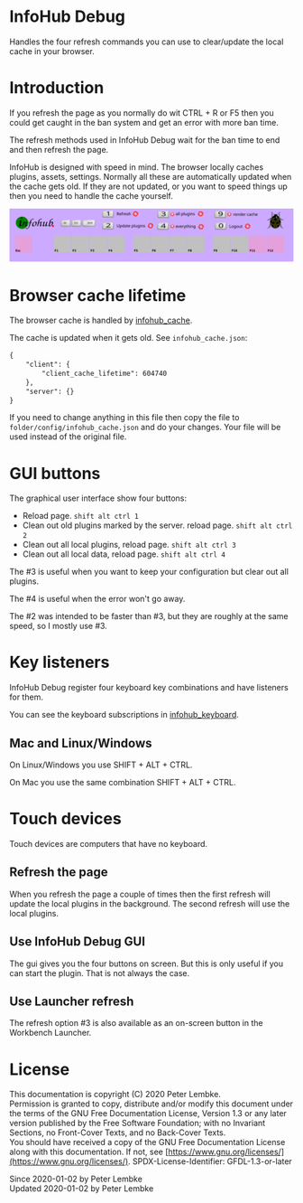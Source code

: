 # InfoHub Debug

Handles the four refresh commands you can use to clear/update the local cache in your browser.

# Introduction

If you refresh the page as you normally do wit CTRL + R or F5 then you could get caught in the ban system and get an
error with more ban time.

The refresh methods used in InfoHub Debug wait for the ban time to end and then refresh the page.

InfoHub is designed with speed in mind. The browser locally caches plugins, assets, settings. Normally all these are
automatically updated when the cache gets old. If they are not updated, or you want to speed things up then you need to
handle the cache yourself.

![keyboard diagram](asset/icon/keyboard-diagram-function-buttons.svg)

# Browser cache lifetime

The browser cache is handled by [infohub_cache](plugin,infohub_cache).

The cache is updated when it gets old. See `infohub_cache.json`:

```
{
    "client": {
        "client_cache_lifetime": 604740
    },
    "server": {}
}
```   

If you need to change anything in this file then copy the file to `folder/config/infohub_cache.json` and do your
changes. Your file will be used instead of the original file.

# GUI buttons

The graphical user interface show four buttons:

- Reload page. `shift alt ctrl 1`
- Clean out old plugins marked by the server. reload page. `shift alt ctrl 2`
- Clean out all local plugins, reload page. `shift alt ctrl 3`
- Clean out all local data, reload page. `shift alt ctrl 4`

The #3 is useful when you want to keep your configuration but clear out all plugins.

The #4 is useful when the error won't go away.

The #2 was intended to be faster than #3, but they are roughly at the same speed, so I mostly use #3.

# Key listeners

InfoHub Debug register four keyboard key combinations and have listeners for them.

You can see the keyboard subscriptions in [infohub_keyboard](plugin,infohub_keyboard).

## Mac and Linux/Windows

On Linux/Windows you use SHIFT + ALT + CTRL.

On Mac you use the same combination SHIFT + ALT + CTRL.

# Touch devices

Touch devices are computers that have no keyboard.

## Refresh the page

When you refresh the page a couple of times then the first refresh will update the local plugins in the background. The
second refresh will use the local plugins.

## Use InfoHub Debug GUI

The gui gives you the four buttons on screen. But this is only useful if you can start the plugin. That is not always
the case.

## Use Launcher refresh

The refresh option #3 is also available as an on-screen button in the Workbench Launcher.

# License

This documentation is copyright (C) 2020 Peter Lembke.    
Permission is granted to copy, distribute and/or modify this document under the terms of the GNU Free Documentation
License, Version 1.3 or any later version published by the Free Software Foundation; with no Invariant Sections, no
Front-Cover Texts, and no Back-Cover Texts.    
You should have received a copy of the GNU Free Documentation License along with this documentation. If not,
see [https://www.gnu.org/licenses/](https://www.gnu.org/licenses/). SPDX-License-Identifier: GFDL-1.3-or-later

Since 2020-01-02 by Peter Lembke    
Updated 2020-01-02 by Peter Lembke  
